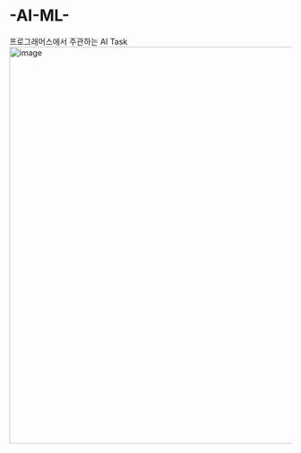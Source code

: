 # -AI-ML-
프로그래머스에서 주관하는 AI Task
<img width="709" alt="image" src="https://github.com/ysh21368/Job-Announcement-Recommendation-AI/assets/118493648/548819b7-ba32-4c95-83b0-76693a79d62f">
